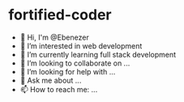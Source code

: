 # fortified-coder
- 👋 Hi, I'm @Ebenezer
- 🔭 I’m interested in web development
- 🌱 I’m currently learning full stack development
- 👯 I’m looking to collaborate on ...
- 🤔 I’m looking for help with ...
- 💬 Ask me about ...
- 📫 How to reach me: ...
<!--
**Ebenezer-co/Ebenezer-co** is a ✨ _special_ ✨ repository because its `README.md` (this file) appears on your GitHub profi
